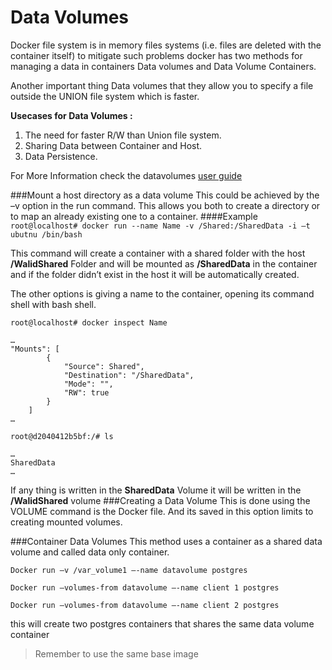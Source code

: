 # Data Volumes

Docker file system is in memory files systems (i.e. files are deleted with the container itself) to mitigate such problems docker has two methods for managing a data in containers Data volumes and Data Volume Containers.

Another important thing Data volumes that they allow you to specify a file outside the UNION file system which is faster.

**Usecases for Data Volumes :**
 1. The need for faster R/W than Union file system.
 2. Sharing Data between Container and Host.
 3. Data Persistence.

For More Information check the datavolumes [user guide]( https://docs.docker.com/userguide/dockervolumes/)

###Mount a host directory as a data volume
This could be achieved by the –v option in the run command. This allows you both to create a directory or to map an already existing one to a container.
####Example
```root@localhost# docker run --name Name -v /Shared:/SharedData -i –t ubutnu /bin/bash```

This command will create a container with a shared folder with the host **/WalidShared** Folder and will be mounted as **/SharedData** in the container and if the folder didn’t exist in the host it will be automatically created.

The other options is giving a name to the container, opening its command shell with bash shell.

```root@localhost# docker inspect Name```

    …
    "Mounts": [
            {
                "Source": Shared",
                "Destination": "/SharedData",
                "Mode": "",
                "RW": true
            }
        ]
    …
```root@d2040412b5bf:/# ls```

    …
    SharedData
    …

If any thing is written in the **SharedData** Volume it will be written in the **/WalidShared** volume
###Creating a Data Volume
This is done using the VOLUME command is the Docker file. And its saved in this option limits to creating mounted volumes.

###Container Data Volumes
This method uses a container as a shared data volume and called data only container.

```Docker run –v /var_volume1 –-name datavolume postgres```

```Docker run –volumes-from datavolume –-name client 1 postgres```

```Docker run –volumes-from datavolume –-name client 2 postgres```

this will create two postgres containers that shares the same data volume container

>Remember to use the same base image
 
